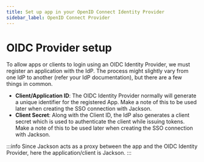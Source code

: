 ```yaml
---
title: Set up app in your OpenID Connect Identity Provider
sidebar_label: OpenID Connect Provider
---
```


# OIDC Provider setup

To allow apps or clients to login using an OIDC Identity Provider, we must register an application with the IdP. The process might slightly vary from one IdP to another (refer your IdP documentation), but there are a few things in common.

- **Client/Application ID**: The OIDC Identity Provider normally will generate a unique identifier for the registered App. Make a note of this to be used later when creating the SSO connection with Jackson.
- **Client Secret**: Along with the Client ID, the IdP also generates a client secret which is used to authenticate the client while issuing tokens. Make a note of this to be used later when creating the SSO connection with Jackson.

:::info
Since Jackson acts as a proxy between the app and the OIDC Identity Provider, here the application/client is Jackson.
:::
